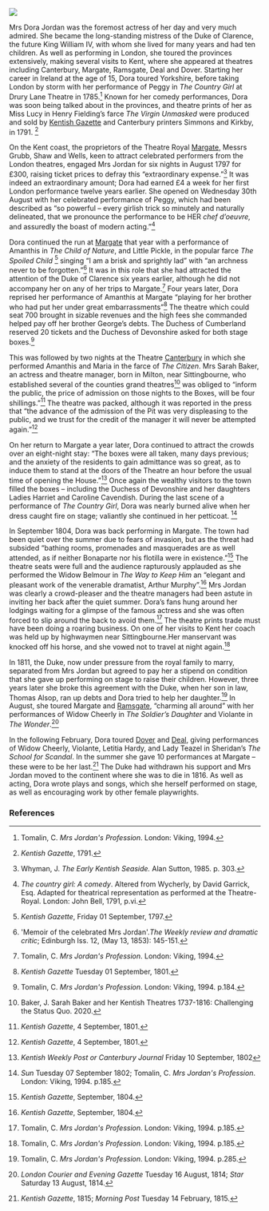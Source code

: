 <a href="https://dev.visual-essays.app"><img src="https://dev-visual-essays.netlify.app/images/ve-button.png"></a>
<param ve-config title="Dora Jordan (1761-1816)" author="Michelle and Martin Crowther" layout="vtl" 
banner="/images/banners/19c.jpg">

<param ve-entity eid="Q618045" aliases="Margate">
<param ve-entity eid="Q29303" aliases="Canterbury">
<param ve-entity eid="Q179224" aliases="Dover">
<param ve-entity eid="Q1011096" aliases="Deal">
<param ve-entity eid="Q736439" aliases="Ramsgate">
<param ve-entity eid="Q1626044" aliases="Sittingbourne">

Mrs Dora Jordan was the foremost actress of her day and very much admired. She became the long-standing mistress of the Duke of Clarence, the future King William IV, with whom she lived for many years and had ten children. As well as performing in London, she toured the provinces extensively, making several visits to Kent, where she appeared at theatres including Canterbury, Margate, Ramsgate, Deal and Dover. Starting her career in Ireland at the age of 15, Dora toured Yorkshire, before taking London by storm with her performance of Peggy in _The Country Girl_ at Drury Lane Theatre in 1785.[^ref1] Known for her comedy performances, Dora was soon being talked about in the provinces, and theatre prints of her as Miss Lucy in Henry Fielding’s farce _The Virgin Unmasked_ were produced and sold by [Kentish Gazette](/18c/18c-kentish-gazette) and Canterbury printers Simmons and Kirkby, in 1791. [^ref2] 
<param ve-image url="images/Dorothy-Jordan-as-Lucy-in-The-Virgin-Unmasked.jpg" label="Dorothy Jordan as Lucy in 'The Virgin Unmasked' by Unknown artist, line engraving, published 1787 NPG D4418" attribution="© National Portrait Gallery, London">

On the Kent coast, the proprietors of the Theatre Royal [Margate,](/19c/19c-margate) Messrs Grubb, Shaw and Wells, keen to attract celebrated performers from the London theatres, engaged Mrs Jordan for six nights in August 1797 for £300, raising ticket prices to defray this “extraordinary expense.”[^ref3] It was indeed an extraordinary amount; Dora had earned £4 a week for her first London performance twelve years earlier. She opened on Wednesday 30th August with her celebrated performance of Peggy, which had been described as “so powerful – every girlish trick so minutely and naturally delineated, that we pronounce the performance to be HER _chef d’oeuvre,_ and assuredly the boast of modern acting.”[^ref4]    
<param ve-image url="https://upload.wikimedia.org/wikipedia/commons/3/3b/Theatre_Royal%2C_Margate-geograph.org.uk-2281466.jpg" label="Theatre Royal, Margate" attribution="David Anstiss/ Theatre Royal, Margate"> 

Dora continued the run at [Margate](/19c/19c-margate) that year with a performance of Amanthis in _The Child of Nature_, and Little Pickle, in the popular farce _The Spoiled Child_ [^ref5] singing “I am a brisk and sprightly lad” with “an archness never to be forgotten.”[^ref6] It was in this role that she had attracted the attention of the Duke of Clarence six years earlier, although he did not accompany her on any of her trips to Margate.[^ref7]  Four years later, Dora reprised her performance of Amanthis at Margate “playing for her brother who had put her under great embarrassments”[^ref8]  The theatre which could seat 700 brought in sizable revenues and the high fees she commanded helped pay off her brother George’s debts. The Duchess of Cumberland reserved 20 tickets and the Duchess of Devonshire asked for both stage boxes.[^ref9]  
<param ve-image url="images/King-William-IV.jpg" label="King William IV by Sir Martin Archer Shee oil on canvas, circa 1800. NPG 2199" attribution="© National Portrait Gallery, London">

This was followed by two nights at the Theatre [Canterbury](/19c/19c-canterbury) in which she performed Amanthis and Maria in the farce of _The Citizen_. Mrs Sarah Baker, an actress and theatre manager, born in Milton, near Sittingbourne, who established several of the counties grand theatres[^ref10] was obliged to “inform the public, the price of admission on those nights to the Boxes, will be four shillings.”[^ref11] The  theatre was packed, although it was reported in the press that “the advance of the admission of the Pit was very displeasing to the public, and we trust for the credit of the manager it will never be attempted again.”[^ref12] 
<param ve-image url="images/orangestreet MJC.jpg" label="Site of Mrs Baker's Canterbury Theatre" attribution="© Martin Crowther">

On her return to Margate a year later, Dora continued to attract the crowds over an eight-night stay: “The boxes were all taken, many days previous; and the anxiety of the residents to gain admittance was so great, as to induce them to stand at the doors of the Theatre an hour before the usual time of opening the House.”[^ref13]  Once again the wealthy visitors to the town filled the boxes – including the Duchess of Devonshire and her daughters Ladies Harriet and Caroline Cavendish. During the last scene of a performance of _The Country Girl_, Dora was nearly burned alive when her dress caught fire on stage; valiantly she continued in her petticoat. [^ref14] 
<param ve-image url="images/Dorothy-Jordan-in-the-character-of-the-Country-Girl.jpg" label="Dorothy Jordan in the character of the 'Country Girl' by John Ogborne, after George Romney stipple engraving, published 24 June 1788 NPG D8045" attribution="© National Portrait Gallery, London">

In September 1804, Dora was back performing in Margate. The town had been quiet over the summer due to fears of invasion, but as the threat had subsided “bathing rooms, promenades and masquerades are as well attended, as if neither Bonaparte nor his flotilla were in existence.”[^ref15] The theatre seats were full and the audience rapturously applauded as she performed the Widow Belmour in _The Way to Keep Him_ an “elegant and pleasant work of the venerable dramatist, Arthur Murphy”.[^ref16] Mrs Jordan was clearly a crowd-pleaser and the theatre managers had been astute in inviting her back after the quiet summer. Dora’s fans hung around her lodgings waiting for a glimpse of the famous actress and she was often forced to slip around the back to avoid them.[^ref17] The theatre prints trade must have been doing a roaring business. On one of her visits to Kent her coach was held up by highwaymen near Sittingbourne.Her manservant was knocked off his horse, and she vowed not to travel at night again.[^ref18]

In 1811, the Duke, now under pressure from the royal family to marry, separated from Mrs Jordan but agreed to pay her a stipend on condition that she gave up performing on stage to raise their children. However, three years later she broke this agreement with the Duke, when her son in law, Thomas Alsop, ran up debts and Dora tried to help her daughter.[^ref19] In August, she toured Margate and [Ramsgate](/19c/19c-ramsgate), “charming all around” with her performances of Widow Cheerly in _The Soldier’s Daughter_ and Violante in _The Wonder_.[^ref20]  

In the following February, Dora toured [Dover](/19c/19c-dover) and [Deal](/19c/19c-deal), giving performances of Widow Cheerly, Violante, Letitia Hardy, and Lady Teazel in Sheridan’s _The School for Scandal_. In the summer she gave 10 performances at Margate – these were to be her last.[^ref21] The Duke had  withdrawn his support and Mrs Jordan moved to the continent where she was to die in 1816. As well as acting, Dora wrote plays and songs, which she herself performed on stage, as well as encouraging work by other female playwrights.
<param ve-image url="/dickens/images/Snargate St Dover 1830.jpg" label="Snargate St Dover c.1830" attribution="Drawn by G.Shepherd">

### References

[^ref1]: Tomalin, C. _Mrs Jordan's Profession_. London: Viking, 1994.   
[^ref2]: _Kentish Gazette_, 1791.   
[^ref3]: Whyman, J. _The Early Kentish Seaside._ Alan Sutton, 1985. p. 303.   
[^ref4]: _The country girl: A comedy_. Altered from Wycherly, by David Garrick, Esq. Adapted for theatrical representation as performed at the Theatre-Royal. London: John Bell, 1791, p.vi.  
[^ref5]: _Kentish Gazette_, Friday 01 September, 1797.   
[^ref6]: 'Memoir of the celebrated Mrs Jordan'._The Weekly review and dramatic critic_; Edinburgh Iss. 12,  (May 13, 1853): 145-151.   
[^ref7]: Tomalin, C. _Mrs Jordan's Profession_. London: Viking, 1994.   
[^ref8]: _Kentish Gazette_ Tuesday 01 September, 1801.   
[^ref9]: Tomalin, C. _Mrs Jordan's Profession_. London: Viking, 1994. p.184.   
[^ref10]: Baker, J. Sarah Baker and her Kentish Theatres 1737-1816: Challenging the Status Quo. 2020.   
[^ref11]: _Kentish Gazette_, 4 September, 1801.   
[^ref12]: _Kentish Gazette_, 4 September, 1801.  
[^ref13]: _Kentish Weekly Post or Canterbury Journal_ Friday 10 September, 1802   
[^ref14]: _Sun_ Tuesday 07 September 1802; Tomalin, C. _Mrs Jordan's Profession_. London: Viking, 1994. p.185.
[^ref15]: _Kentish Gazette_, September, 1804.
[^ref16]: _Kentish Gazette_, September, 1804.
[^ref17]: Tomalin, C. _Mrs Jordan's Profession_. London: Viking, 1994. p.185.   
[^ref18]: Tomalin, C. _Mrs Jordan's Profession_. London: Viking, 1994. p.185.   
[^ref19]: Tomalin, C. _Mrs Jordan's Profession_. London: Viking, 1994. p.285.   
[^ref20]: _London Courier and Evening Gazette_ Tuesday 16 August, 1814;  _Star_ Saturday 13 August, 1814.
[^ref21]: _Kentish Gazette_, 1815; _Morning Post_ Tuesday 14 February, 1815.

